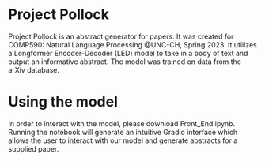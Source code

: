 <h1>Project Pollock</h1>
Project Pollock is an abstract generator for papers. It was created for COMP590: Natural Language Processing @UNC-CH, Spring 2023. It utilizes a Longformer Encoder-Decoder (LED) model to take in a body of text and output an informative abstract. The model was trained on data from the arXiv database.
<h1>Using the model</h1>
In order to interact with the model, please download Front_End.ipynb. Running the notebook will generate an intuitive Gradio interface which allows the user to interact with our model and generate abstracts for a supplied paper.
